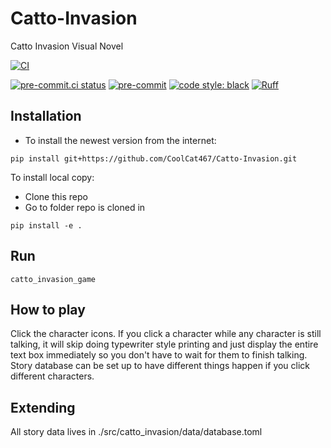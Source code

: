 # Catto-Invasion
Catto Invasion Visual Novel

[![CI](https://github.com/CoolCat467/Catto-Invasion/actions/workflows/ci.yml/badge.svg?branch=main)](https://github.com/CoolCat467/Scanner-Server/actions/workflows/ci.yml)
<!-- BADGIE TIME -->

[![pre-commit.ci status](https://results.pre-commit.ci/badge/github/CoolCat467/Catto-Invasion/main.svg)](https://results.pre-commit.ci/latest/github/CoolCat467/Catto-Invasion/main)
[![pre-commit](https://img.shields.io/badge/pre--commit-enabled-brightgreen?logo=pre-commit)](https://github.com/pre-commit/pre-commit)
[![code style: black](https://img.shields.io/badge/code_style-black-000000.svg)](https://github.com/psf/black)
[![Ruff](https://img.shields.io/endpoint?url=https://raw.githubusercontent.com/astral-sh/ruff/main/assets/badge/v2.json)](https://github.com/astral-sh/ruff)

<!-- END BADGIE TIME -->

## Installation
- To install the newest version from the internet:
```console
pip install git+https://github.com/CoolCat467/Catto-Invasion.git
```

To install local copy:
- Clone this repo
- Go to folder repo is cloned in
```console
pip install -e .
```

## Run
```console
catto_invasion_game
```

## How to play
Click the character icons. If you click a character while any character
is still talking, it will skip doing typewriter style printing and just
display the entire text box immediately so you don't have to wait for
them to finish talking. Story database can be set up to have different
things happen if you click different characters.

## Extending
All story data lives in ./src/catto_invasion/data/database.toml
